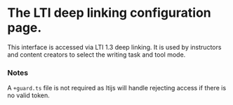 # The LTI deep linking configuration page.

This interface is accessed via LTI 1.3 deep linking.
It is used by instructors and content creators to select the
writing task and tool mode.

### Notes

A `+guard.ts` file is not required as ltijs will handle
rejecting access if there is no valid token.
